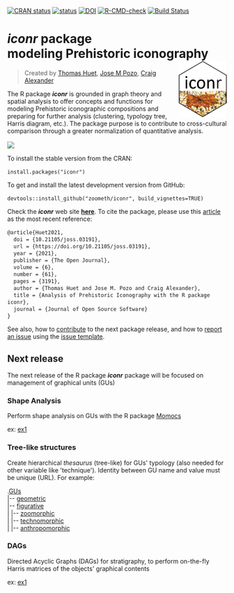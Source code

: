 [![CRAN status](https://www.r-pkg.org/badges/version/iconr)](https://CRAN.R-project.org/package=iconr)
[![status](https://joss.theoj.org/papers/e68e041e66a613918f76bf43db3f8b02/status.svg)](https://joss.theoj.org/papers/e68e041e66a613918f76bf43db3f8b02)
[![DOI](https://zenodo.org/badge/DOI/10.5281/zenodo.4767529.svg)](https://doi.org/10.5281/zenodo.4767529)
[![R-CMD-check](https://github.com/zoometh/iconr/workflows/R-CMD-check/badge.svg)](https://github.com/zoometh/iconr/actions) [![Build Status](https://travis-ci.org/zoometh/iconr.svg?branch=master)](https://travis-ci.org/zoometh/iconr)
          
# ***iconr*** package <br> modeling Prehistoric iconography <img src="logo/iconr_logo.png" width='110px' align="right"/>
> Created by [Thomas Huet](mailto:thomashuet7@gmail.com), [Jose M Pozo](mailto:josmpozo@gmail.com), [Craig Alexander](mailto:craiga304@gmail.com)
  
  
The R package ***iconr*** is grounded in graph theory and spatial analysis to offer concepts and functions for modeling Prehistoric iconographic compositions and preparing for further analysis (clustering, typology tree, Harris diagram, etc.). The package purpose is to contribute to cross-cultural comparison through a greater normalization of quantitative analysis.   
  
  
<img src="man/figures/solana_256colours.png" align="center"/>
  
  
To install the stable version from the CRAN:

```
install.packages("iconr")
```

To get and install the latest development version from GitHub:

```
devtools::install_github("zoometh/iconr", build_vignettes=TRUE)
```

Check the ***iconr*** web site [**here**](https://zoometh.github.io/iconr/articles/index.html). To cite the package, please use this [article](https://joss.theoj.org/papers/10.21105/joss.03191) as the most recent reference:

```
@article{Huet2021,
  doi = {10.21105/joss.03191},
  url = {https://doi.org/10.21105/joss.03191},
  year = {2021},
  publisher = {The Open Journal},
  volume = {6},
  number = {61},
  pages = {3191},
  author = {Thomas Huet and Jose M. Pozo and Craig Alexander},
  title = {Analysis of Prehistoric Iconography with the R package iconr},
  journal = {Journal of Open Source Software}
}
```
See also, how to [contribute](.github/CONTRIBUTING.md) to the next package release, and how to [report an issue](https://github.com/zoometh/iconr/issues) using the [issue template](.github/ISSUE_TEMPLATE.md).

## Next release

The next release of the R package ***iconr*** package will be focused on management of graphical units (GUs)

### Shape Analysis

Perform shape analysis on GUs with the R package [Momocs](https://momx.github.io/Momocs/articles/Momocs_intro.html)

ex: [ex1](https://zoometh.github.io/iconr/articles/next.html#shape-analysis-1)  

### Tree-like structures

Create hierarchical _thesaurus_ (tree-like) for GUs' typology (also needed for other variable like 'technique'). Identity between GU name and value must be unique (URL). For example:

.[GUs](https://zoometh.github.io/iconr/articles/img/typo_gu_ug.html)   
   |-- [geometric](https://zoometh.github.io/iconr/articles/img/typo_gu_geometrique.html)  
   |-- [figurative](https://zoometh.github.io/iconr/articles/img/typo_gu_figuratif.html)    
   |   |-- [zoomorphic](https://zoometh.github.io/iconr/articles/img/typo_gu_zoomorphe.html)  
   |   |-- [technomorphic](https://zoometh.github.io/iconr/articles/img/technomorphe.html)  
   |   |-- [anthropomorphic](https://zoometh.github.io/iconr/articles/img/typo_gu_anthropomorphe.html)  


### DAGs

Directed Acyclic Graphs (DAGs) for stratigraphy, to perform on-the-fly Harris matrices of the objects' graphical contents

ex: [ex1](https://zoometh.github.io/iconr/articles/next.html#harris-matrix-1)   


